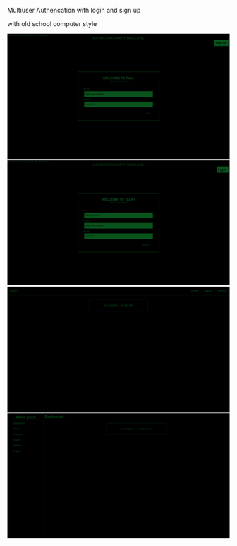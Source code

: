 Multiuser Authencation with login and sign up 

with old school computer style

<img src="img/Screenshot 2024-10-21 082845.png" />
<img src="img/Screenshot 2024-10-21 082853.png" />
<img src="img/Screenshot 2024-10-21 082909.png" />
<img src="img/Screenshot 2024-10-21 093745.png" />
